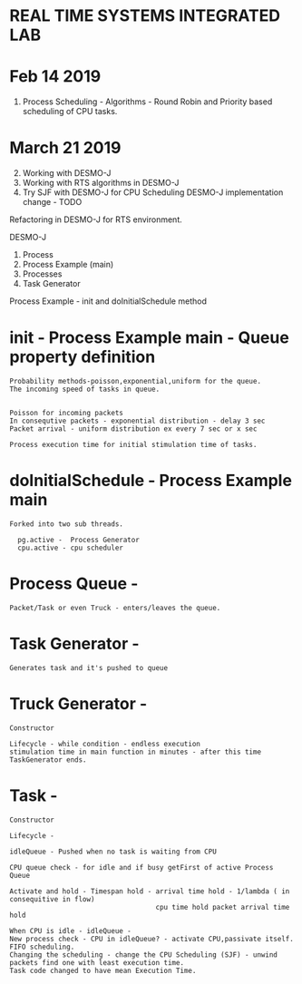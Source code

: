 # REAL TIME SYSTEMS INTEGRATED LAB

# Feb 14 2019

1. Process Scheduling - Algorithms - Round Robin and Priority based scheduling of CPU tasks.

# March 21 2019 

2. Working with DESMO-J
3. Working with RTS algorithms in DESMO-J
4. Try SJF with DESMO-J for CPU Scheduling DESMO-J implementation change - TODO


Refactoring in DESMO-J for RTS environment.

DESMO-J 
1. Process
2. Process Example (main)
3. Processes
4. Task Generator


Process Example - init and doInitialSchedule method

# init - Process Example main - Queue property definition

    Probability methods-poisson,exponential,uniform for the queue.
    The incoming speed of tasks in queue.
   

    Poisson for incoming packets
    In consequtive packets - exponential distribution - delay 3 sec
    Packet arrival - uniform distribution ex every 7 sec or x sec

    Process execution time for initial stimulation time of tasks.

# doInitialSchedule - Process Example main
    
    Forked into two sub threads.
    
      pg.active -  Process Generator 
      cpu.active - cpu scheduler
     

# Process Queue -

    Packet/Task or even Truck - enters/leaves the queue.


# Task Generator -
    Generates task and it's pushed to queue

# Truck Generator -

    Constructor
    
    Lifecycle - while condition - endless execution 
    stimulation time in main function in minutes - after this time TaskGenerator ends.
    
# Task - 
   
    Constructor
    
    Lifecycle -
    
    idleQueue - Pushed when no task is waiting from CPU
    
    CPU queue check - for idle and if busy getFirst of active Process Queue
    
    Activate and hold - Timespan hold - arrival time hold - 1/lambda ( in consequitive in flow)
                                        cpu time hold packet arrival time hold
    
    When CPU is idle - idleQueue - 
    New process check - CPU in idleQueue? - activate CPU,passivate itself.
    FIFO scheduling.
    Changing the scheduling - change the CPU Scheduling (SJF) - unwind packets find one with least execution time.
    Task code changed to have mean Execution Time.
    
    
    
    
    
    
    

